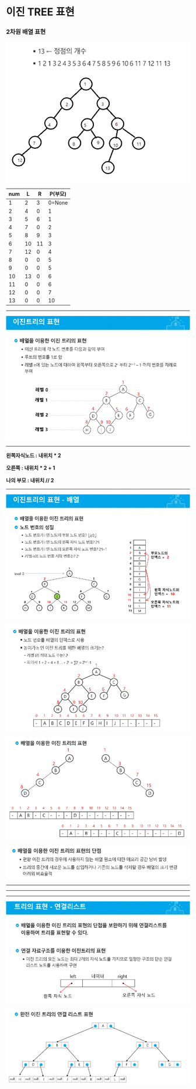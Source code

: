 # 이진 TREE 표현

### 2차원 배열 표현

![1551667094839](../typora-user-images/1551667094839.png)

| num  | L    | R    | P(부모) |
| ---- | ---- | ---- | ------- |
| 1    | 2    | 3    | 0=None  |
| 2    | 4    | 0    | 1       |
| 3    | 5    | 6    | 1       |
| 4    | 7    | 0    | 2       |
| 5    | 8    | 9    | 3       |
| 6    | 10   | 11   | 3       |
| 7    | 12   | 0    | 4       |
| 8    | 0    | 0    | 5       |
| 9    | 0    | 0    | 5       |
| 10   | 13   | 0    | 6       |
| 11   | 0    | 0    | 6       |
| 12   | 0    | 0    | 7       |
| 13   | 0    | 0    | 10      |





---

![1551663790122](../typora-user-images/1551663790122.png)

---

**왼쪽자식노드 : 내위치 * 2**

**오른쪽 : 내위치 * 2 + 1**

**나의 부모 : 내위치 // 2**

---

![1551663849198](../typora-user-images/1551663849198.png)

![1551663860083](../typora-user-images/1551663860083.png)



![1551663981987](../typora-user-images/1551663981987.png)

![1551664028537](../typora-user-images/1551664028537.png)

---

---

---

![1551664048869](../typora-user-images/1551664048869.png)

![1551664057751](../typora-user-images/1551664057751.png)

































